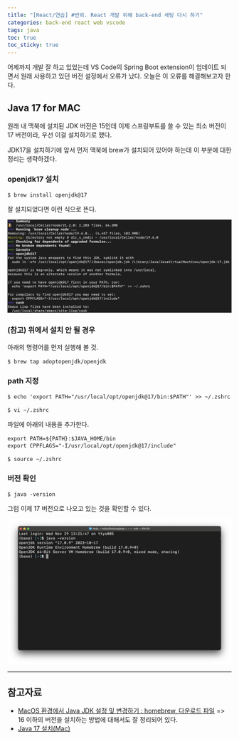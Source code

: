 ```yaml
---
title: "[React/연습] #번외. React 개발 위해 back-end 세팅 다시 하기"
categories: back-end react web vscode
tags: java
toc: true
toc_sticky: true
---
```


어제까지 개발 잘 하고 있었는데 VS Code의 Spring Boot extension이 업데이트 되면서 원래 사용하고 있던 버전 설정에서 오류가 났다.
오늘은 이 오류를 해결해보고자 한다.

## Java 17 for MAC

원래 내 맥북에 설치된 JDK 버전은 15인데 이제 스프링부트를 쓸 수 있는 최소 버전이 17 버전이라, 우선 이걸 설치하기로 했다.

JDK17을 설치하기에 앞서 먼저 맥북에 brew가 설치되어 있어야 하는데 이 부분에 대한 정리는 생략하겠다.

### openjdk17 설치

```console
$ brew install openjdk@17
```

잘 설치되었다면 이런 식으로 뜬다.

![openjdk17-installed](/assets/images/react-study/231129_openjdk17.png)

### (참고) 위에서 설치 안 될 경우

아래의 명령어를 먼저 실행해 볼 것.

```console
$ brew tap adoptopenjdk/openjdk
```

### path 지정

```console
$ echo 'export PATH="/usr/local/opt/openjdk@17/bin:$PATH"' >> ~/.zshrc
```

```console
$ vi ~/.zshrc
```

파일에 아래의 내용을 추가한다.

```
export PATH=${PATH}:$JAVA_HOME/bin
export CPPFLAGS="-I/usr/local/opt/openjdk@17/include"
```

```console
$ source ~/.zshrc
```

### 버전 확인

```console
$ java -version
```

그럼 이제 17 버전으로 나오고 있는 것을 확인할 수 있다.

![openjdk17](/assets/images/react-study/231129_java17.png)

---

## 참고자료

- [MacOS 환경에서 Java JDK 설정 및 변경하기 : homebrew, 다운로드 파일](https://adjh54.tistory.com/216) => 16 이하의 버전을 설치하는 방법에 대해서도 잘 정리되어 있다.
- [Java 17 설치(Mac)](https://vkein.tistory.com/176)
